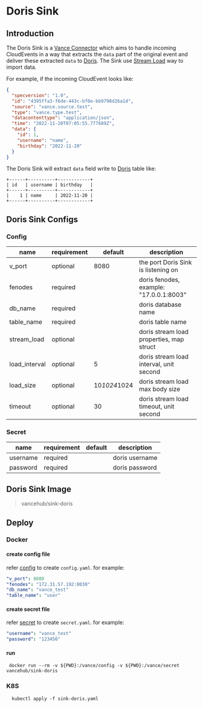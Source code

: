 # Doris Sink

## Introduction

The Doris Sink is a [Vance Connector][vc] which aims to handle incoming CloudEvents in a way that extracts the `data`
part of the original event and deliver these extracted `data` to [Doris][doris]. The Sink use [Stream Load][stream load]
way to import data.

For example, if the incoming CloudEvent looks like:

```json
{
  "specversion": "1.0",
  "id": "4395ffa3-f6de-443c-bf0e-bb9798d26a1d",
  "source": "vance.source.test",
  "type": "vance.type.test",
  "datacontenttype": "application/json",
  "time": "2022-11-20T07:05:55.777689Z",
  "data": {
    "id": 1,
    "username": "name",
    "birthday": "2022-11-20"
  }
}
```

The Doris Sink will extract `data` field write to [Doris][doris] table like:

```text
+------+----------+------------+
| id   | username | birthday   |
+------+----------+------------+
|    1 | name     | 2022-11-20 |
+------+----------+------------+
```

## Doris Sink Configs

### Config

| name          | requirement | default      | description                              |
|---------------|-------------|--------------|------------------------------------------|
| v_port        | optional    | 8080         | the port Doris Sink is listening on      |
| fenodes       | required    |              | doris fenodes, example: "17.0.0.1:8003"  |
| db_name       | required    |              | doris database name                      |
| table_name    | required    |              | doris table name                         |
| stream_load   | optional    |              | doris stream load properties, map struct |
| load_interval | optional    | 5            | doris stream load interval, unit second  |
| load_size     | optional    | 10*1024*1024 | doris stream load max body size          |
| timeout       | optional    | 30           | doris stream load timeout, unit second   |

### Secret

| name          | requirement | default  | description    |
|---------------|-------------|----------|----------------|
| username      | required    |          | doris username |
| password      | required    |          | doris password |

## Doris Sink Image

> vancehub/sink-doris

## Deploy

### Docker

#### create config file

refer [config](#Config) to create `config.yaml`. for example:

```yaml
"v_port": 8080
"fenodes": "172.31.57.192:8030"
"db_name": "vance_test"
"table_name": "user"
```

#### create secret file

refer [secret](#Secret) to create `secret.yaml`. for example:

```yaml
"username": "vance_test"
"password": "123456"
```

#### run

```shell
 docker run --rm -v ${PWD}:/vance/config -v ${PWD}:/vance/secret vancehub/sink-doris
```

### K8S

```shell
  kubectl apply -f sink-doris.yaml
```

[vc]: https://github.com/linkall-labs/vance-docs/blob/main/docs/concept.md
[doris]: https://doris.apache.org/docs/summary/basic-summary
[stream load]: https://doris.apache.org/docs/dev/data-operate/import/import-way/stream-load-manual/
